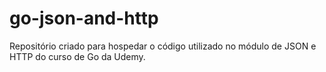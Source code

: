 # go-json-and-http
Repositório criado para hospedar o código utilizado no módulo de JSON e HTTP do curso de Go da Udemy.
